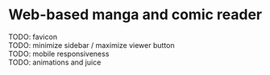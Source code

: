 # Web-based manga and comic reader

TODO: favicon  
TODO: minimize sidebar / maximize viewer button  
TODO: mobile responsiveness  
TODO: animations and juice
